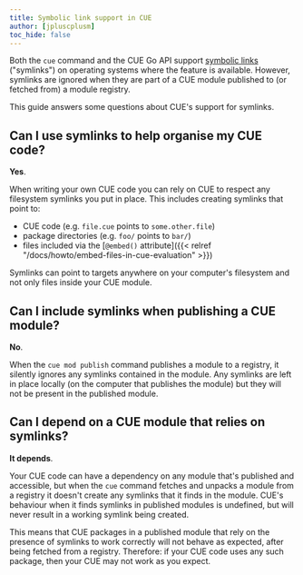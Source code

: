 ```yaml
---
title: Symbolic link support in CUE
author: [jpluscplusm]
toc_hide: false
---
```


Both the `cue` command and the CUE Go API support
[symbolic links](https://en.wikipedia.org/wiki/Symbolic_link)
("symlinks") on operating systems where the feature is available.
However, symlinks are ignored when they are part of a CUE module published to
(or fetched from) a module registry.

This guide answers some questions about CUE's support for symlinks.

<!--more-->

## Can I use symlinks to help organise my CUE code?

**Yes**.

When writing your own CUE code you can rely on CUE to respect any filesystem
symlinks you put in place.
This includes creating symlinks that point to:

- CUE code (e.g. `file.cue` points to `some.other.file`)
- package directories (e.g. `foo/` points to `bar/`)
- files included via the
  [`@embed()` attribute]({{< relref "/docs/howto/embed-files-in-cue-evaluation" >}})

Symlinks can point to targets anywhere on your computer's filesystem and not
only files inside your CUE module.

## Can I include symlinks when publishing a CUE module?

**No**.

When the `cue mod publish` command publishes a module to a registry,
it silently ignores any symlinks contained in the module.
Any symlinks are left in place locally (on the computer that publishes the
module) but they will not be present in the published module.

## Can I depend on a CUE module that relies on symlinks?

**It depends**.

Your CUE code can have a dependency on any module that's published and
accessible, but when the `cue` command fetches and unpacks a module from a
registry it doesn't create any symlinks that it finds in the module.
CUE's behaviour when it finds symlinks in published modules is undefined,
but will never result in a working symlink being created.

This means that CUE packages in a published module that rely on the presence of
symlinks to work correctly will not behave as expected, after being fetched
from a registry.
Therefore: if your CUE code uses any such package, then your CUE may not work
as you expect.
